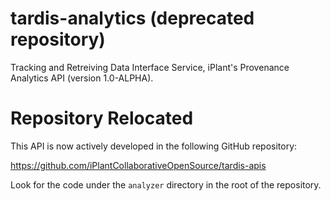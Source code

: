 tardis-analytics (deprecated repository)
================

Tracking and Retreiving Data Interface Service, iPlant's Provenance Analytics API (version 1.0-ALPHA).

# Repository Relocated

This API is now actively developed in the following GitHub repository: 

https://github.com/iPlantCollaborativeOpenSource/tardis-apis

Look for the code under the ``analyzer`` directory in the root of the repository. 


